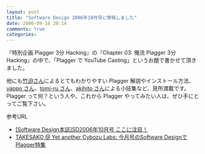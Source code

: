 ```yaml
---
layout: post
title: "Software Design 2006年10月号に寄稿しました"
date: 2006-09-16 20:14
comments: true
categories: 
---
```

<p>
『特別企画 Plagger 3分 Hacking』の『Chapter 03: 俺流 Plagger 3分 Hacking』の中で、「Plagger で YouTube Casting」というお題で書かせて頂きました。
</p>
<p>
他にも<a class="ext-link" href="http://labs.cybozu.co.jp/blog/takesako/"><span class="icon"></span>竹迫さん</a>によるとてもわかりやすい Plagger 解説やインストール方法、<a class="ext-link" href="http://blog.yappo.jp/"><span class="icon"></span>yappo さん</a>、<a class="ext-link" href="http://e8y.net/blog/"><span class="icon"></span>tomi-ru さん</a>、<a class="ext-link" href="http://d.hatena.ne.jp/t-akihito/"><span class="icon"></span>akihito さん</a>による小技集など、見所満載です。Plagger って何？という人や、これから Plagger やってみたい人は、ぜひ手にとってご覧下さい。
</p>
<p>
参考URL
</p>
<ul><li><a class="ext-link" href="http://d.hatena.ne.jp/software_design/20060915#1155804140"><span class="icon"></span>&#91;Software Design本誌&#93;SD2006年10月号 ここに注目！</a></li>
<li><a class="ext-link" href="http://labs.cybozu.co.jp/blog/takesako/2006/09/software_design_200610_plagger.html"><span class="icon"></span>TAKESAKO @ Yet another Cybozu Labs: 今月号のSoftware DesignでPlagger特集</a></li></ul>